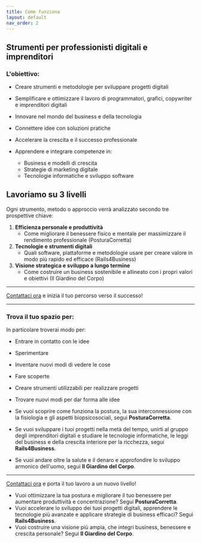 ```yaml
---
title: Come funziona
layout: default
nav_order: 2
---
```


## Strumenti per professionisti digitali e imprenditori

### L'obiettivo:

- Creare strumenti e metodologie per sviluppare progetti digitali
- Semplificare e ottimizzare il lavoro di programmatori, grafici, copywriter e imprenditori digitali
- Innovare nel mondo del business e della tecnologia
- Connettere idee con soluzioni pratiche
- Accelerare la crescita e il successo professionale

- Apprendere e integrare competenze in:
  - Business e modelli di crescita
  - Strategie di marketing digitale
  - Tecnologie informatiche e sviluppo software



## Lavoriamo su 3 livelli

Ogni strumento, metodo o approccio verrà analizzato secondo tre prospettive chiave:

1. **Efficienza personale e produttività**  
   - Come migliorare il benessere fisico e mentale per massimizzare il rendimento professionale (PosturaCorretta)
2. **Tecnologie e strumenti digitali**  
   - Quali software, piattaforme e metodologie usare per creare valore in modo più rapido ed efficace (Rails4Business)
3. **Visione strategica e sviluppo a lungo termine**  
   - Come costruire un business sostenibile e allineato con i propri valori e obiettivi (Il Giardino del Corpo)


---

[Contattaci ora](https://www.instagram.com/rails4business/) e inizia il tuo percorso verso il successo!

---
### Trova il tuo spazio per:

In particolare troverai modo per:
- Entrare in contatto con le idee
- Sperimentare
- Inventare nuovi modi di vedere le cose
- Fare scoperte 
- Creare strumenti utilizzabili per realizzare progetti
- Trovare nuovi modi per dar forma alle idee


- Se vuoi scoprire come funziona la postura, la sua interconnessione con la fisiologia e gli aspetti biopsicosociali, segui **PosturaCorretta**.  
- Se vuoi sviluppare i tuoi progetti nella metà del tempo, unirti al gruppo degli imprenditori digitali e studiare le tecnologie informatiche, le leggi del business e della crescita interiore per la ricchezza, segui **Rails4Business**.  
- Se vuoi andare oltre la salute e il denaro e approfondire lo sviluppo armonico dell'uomo, segui **Il Giardino del Corpo**.








---

[Contattaci ora](https://www.instagram.com/rails4business/) e porta il tuo lavoro a un nuovo livello!

- Vuoi ottimizzare la tua postura e migliorare il tuo benessere per aumentare produttività e concentrazione? Segui **PosturaCorretta**.  
- Vuoi accelerare lo sviluppo dei tuoi progetti digitali, apprendere le tecnologie più avanzate e applicare strategie di business efficaci? Segui **Rails4Business**.  
- Vuoi costruire una visione più ampia, che integri business, benessere e crescita personale? Segui **Il Giardino del Corpo**.

